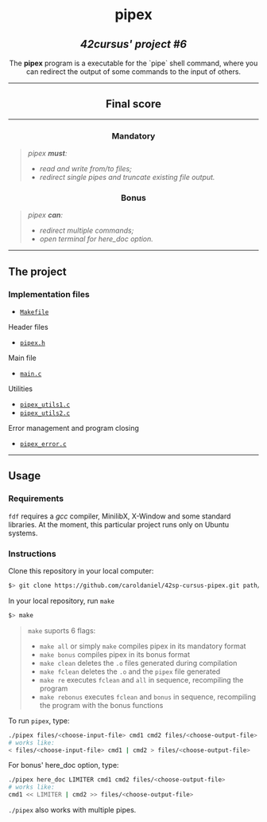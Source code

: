 <h1 align=center>
	<b>pipex</b>
</h1>

<h2 align=center>
	 <i>42cursus' project #6</i>
</h2>

<p align=center>
	The <b>pipex</b> program is a executable for the `pipe` shell command, where you can redirect the output of some commands to the input of others. 
  
---
<div align=center>
<h2>
	Final score
</h2>

</div>

---

<h3 align=center>
Mandatory
</h3>

> <i> pipex <b>must</b>: 
> - read and write from/to files;
> - redirect single pipes and truncate existing file output.</i>

<h3 align=center>
Bonus
</h3>

> <i> pipex <b>can</b>: 
> - redirect multiple commands;
> - open terminal for here_doc option.</i>

---

<h2>
The project
</h2>


### Implementation files
	
- [`Makefile`](Makefile)

Header files
- [`pipex.h`](include/pipex.h)

Main file	
- [`main.c`](srcs/pipex.c)

Utilities
- [`pipex_utils1.c`](srcs/pipex_utils1.c)
- [`pipex_utils2.c`](srcs/pipex_utils2.c)

Error management and program closing
- [`pipex_error.c`](srcs/pipex_error.c)

---
<h2>
Usage
</h2>

### Requirements
`fdf` requires a *gcc* compiler, MinilibX, X-Window and some standard libraries. At the moment, this particular project runs only on Ubuntu systems. 

### Instructions

Clone this repository in your local computer:

```sh
$> git clone https://github.com/caroldaniel/42sp-cursus-pipex.git path/to/pipex
```

In your local repository, run `make`

```sh
$> make 
```

> `make` suports 6 flags:
> - `make all` or simply `make` compiles pipex in its mandatory format
> - `make bonus` compiles pipex in its bonus format
> - `make clean` deletes the `.o` files generated during compilation
> - `make fclean` deletes the `.o` and the `pipex` file generated
> - `make re` executes `fclean` and `all` in sequence, recompiling the program
> - `make rebonus` executes `fclean` and `bonus` in sequence, recompiling the program with the bonus functions

To run `pipex`, type:
```sh
./pipex files/<choose-input-file> cmd1 cmd2 files/<choose-output-file>
# works like: 
< files/<choose-input-file> cmd1 | cmd2 > files/<choose-output-file>
```
For bonus' here_doc option, type: 
```sh
./pipex here_doc LIMITER cmd1 cmd2 files/<choose-output-file>
# works like: 
cmd1 << LIMITER | cmd2 >> files/<choose-output-file>
```
`./pipex` also works with multiple pipes. 

